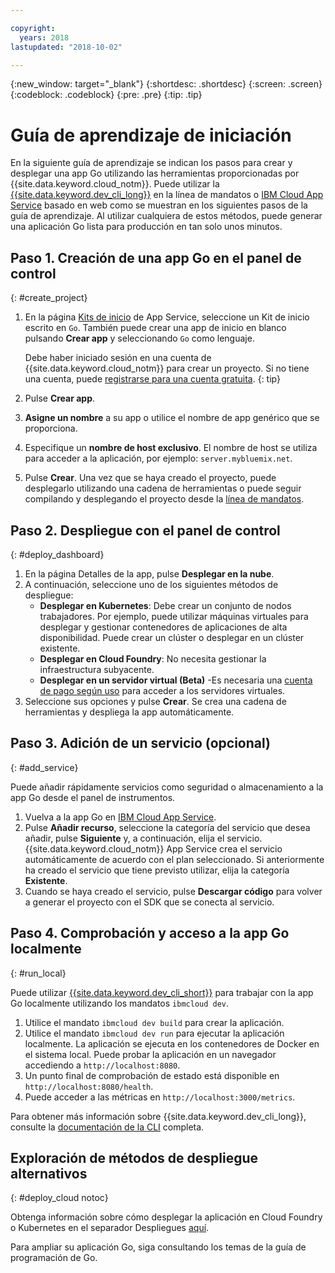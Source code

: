 ```yaml
---

copyright:
  years: 2018
lastupdated: "2018-10-02"

---
```


{:new_window: target="_blank"}
{:shortdesc: .shortdesc}
{:screen: .screen}
{:codeblock: .codeblock}
{:pre: .pre}
{:tip: .tip}

# Guía de aprendizaje de iniciación

En la siguiente guía de aprendizaje se indican los pasos para crear y desplegar una app Go utilizando las herramientas proporcionadas por {{site.data.keyword.cloud_notm}}. Puede utilizar la [{{site.data.keyword.dev_cli_long}}](https://console.bluemix.net/docs/cloudnative/dev_cli.html#add-cli) en la línea de mandatos o [IBM Cloud App Service](https://console.bluemix.net/developer/appservice/dashboard) basado en web como se muestran en los siguientes pasos de la guía de aprendizaje. Al utilizar cualquiera de estos métodos, puede generar una aplicación Go lista para producción en tan solo unos minutos.

## Paso 1. Creación de una app Go en el panel de control
{: #create_project}

1. En la página [Kits de inicio](https://console.bluemix.net/developer/appservice/starter-kits) de App Service, seleccione un Kit de inicio escrito en `Go`. También puede crear una app de inicio en blanco pulsando **Crear app** y seleccionando `Go` como lenguaje.

    Debe haber iniciado sesión en una cuenta de {{site.data.keyword.cloud_notm}} para crear un proyecto. Si no tiene una cuenta, puede [registrarse para una cuenta gratuita](https://console.bluemix.net/registration).
    {: tip}

3. Pulse **Crear app**.
4. **Asigne un nombre** a su app o utilice el nombre de app genérico que se proporciona.
5. Especifique un **nombre de host exclusivo**. El nombre de host se utiliza para acceder a la aplicación, por ejemplo: `server.mybluemix.net`.
6. Pulse **Crear**. Una vez que se haya creado el proyecto, puede desplegarlo utilizando una cadena de herramientas o puede seguir compilando y desplegando el proyecto desde la [línea de mandatos](/docs/cli/idt/index.html).

## Paso 2. Despliegue con el panel de control
{: #deploy_dashboard}

1. En la página Detalles de la app, pulse **Desplegar en la nube**.
2. A continuación, seleccione uno de los siguientes métodos de despliegue:
    * **Desplegar en Kubernetes**: Debe crear un conjunto de nodos trabajadores. Por ejemplo, puede utilizar máquinas virtuales para desplegar y gestionar contenedores de aplicaciones de alta disponibilidad. Puede crear un clúster o desplegar en un clúster existente.
    * **Desplegar en Cloud Foundry**: No necesita gestionar la infraestructura subyacente.
    * **Desplegar en un servidor virtual (Beta)** -Es necesaria una [cuenta de pago según uso](https://console.bluemix.net/dashboard/ibm-iaas-g1) para acceder a los servidores virtuales.
3. Seleccione sus opciones y pulse **Crear**. Se crea una cadena de herramientas y despliega la app automáticamente.

## Paso 3. Adición de un servicio (opcional)
{: #add_service}

Puede añadir rápidamente servicios como seguridad o almacenamiento a la app Go desde el panel de instrumentos.

1. Vuelva a la app Go en [IBM Cloud App Service](https://console.bluemix.net/developer/appservice/dashboard).
2. Pulse **Añadir recurso**, seleccione la categoría del servicio que desea añadir, pulse **Siguiente** y, a continuación, elija el servicio. {{site.data.keyword.cloud_notm}} App Service crea el servicio automáticamente de acuerdo con el plan seleccionado. Si anteriormente ha creado el servicio que tiene previsto utilizar, elija la categoría **Existente**.
3. Cuando se haya creado el servicio, pulse **Descargar código** para volver a generar el proyecto con el SDK que se conecta al servicio.

## Paso 4. Comprobación y acceso a la app Go localmente
{: #run_local}

Puede utilizar [{{site.data.keyword.dev_cli_short}}](https://console.bluemix.net/docs/cloudnative/dev_cli.html#add-cli) para trabajar con la app Go localmente utilizando los mandatos `ibmcloud dev`.

1. Utilice el mandato `ibmcloud dev build` para crear la aplicación.
2. Utilice el mandato `ibmcloud dev run` para ejecutar la aplicación localmente. La aplicación se ejecuta en los contenedores de Docker en el sistema local. Puede probar la aplicación en un navegador accediendo a `http://localhost:8080`.
3. Un punto final de comprobación de estado está disponible en `http://localhost:8080/health`.
4. Puede acceder a las métricas en `http://localhost:3000/metrics`.

Para obtener más información sobre {{site.data.keyword.dev_cli_long}}, consulte la [documentación de la CLI](/docs/cli/idt/index.html) completa.

## Exploración de métodos de despliegue alternativos
{: #deploy_cloud notoc}

Obtenga información sobre cómo desplegar la aplicación en Cloud Foundry o Kubernetes en el separador Despliegues [aquí](/docs/go/deploying_apps.html). 

Para ampliar su aplicación Go, siga consultando los temas de la guía de programación de Go.
